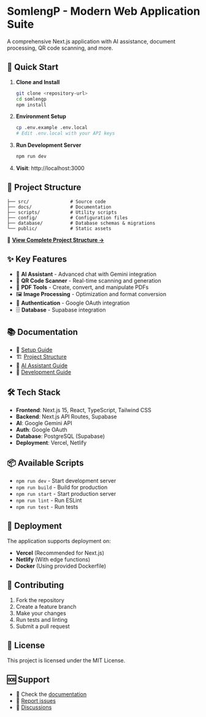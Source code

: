 # SomlengP - Modern Web Application Suite

A comprehensive Next.js application with AI assistance, document processing, QR code scanning, and more.

## 🚀 Quick Start

1. **Clone and Install**
   ```bash
   git clone <repository-url>
   cd somlengp
   npm install
   ```

2. **Environment Setup**
   ```bash
   cp .env.example .env.local
   # Edit .env.local with your API keys
   ```

3. **Run Development Server**
   ```bash
   npm run dev
   ```

4. **Visit**: http://localhost:3000

## 📁 Project Structure

```
├── src/               # Source code
├── docs/              # Documentation
├── scripts/           # Utility scripts  
├── config/            # Configuration files
├── database/          # Database schemas & migrations
└── public/            # Static assets
```

📖 **[View Complete Project Structure →](./docs/PROJECT_STRUCTURE.md)**

## ✨ Key Features

- 🤖 **AI Assistant** - Advanced chat with Gemini integration
- 📱 **QR Code Scanner** - Real-time scanning and generation
- 📄 **PDF Tools** - Create, convert, and manipulate PDFs
- 🖼️ **Image Processing** - Optimization and format conversion
- 🔐 **Authentication** - Google OAuth integration
- 🗄️ **Database** - Supabase integration

## 📚 Documentation

- 📖 [Setup Guide](./docs/SETUP.md)
- 🏗️ [Project Structure](./docs/PROJECT_STRUCTURE.md)
- 🤖 [AI Assistant Guide](./docs/AI_ASSISTANT_README.md)
- 🔧 [Development Guide](./docs/development-guide.md)

## 🛠️ Tech Stack

- **Frontend**: Next.js 15, React, TypeScript, Tailwind CSS
- **Backend**: Next.js API Routes, Supabase
- **AI**: Google Gemini API
- **Auth**: Google OAuth
- **Database**: PostgreSQL (Supabase)
- **Deployment**: Vercel, Netlify

## 📦 Available Scripts

- `npm run dev` - Start development server
- `npm run build` - Build for production
- `npm run start` - Start production server
- `npm run lint` - Run ESLint
- `npm run test` - Run tests

## 🚀 Deployment

The application supports deployment on:
- **Vercel** (Recommended for Next.js)
- **Netlify** (With edge functions)
- **Docker** (Using provided Dockerfile)

## 🤝 Contributing

1. Fork the repository
2. Create a feature branch
3. Make your changes
4. Run tests and linting
5. Submit a pull request

## 📄 License

This project is licensed under the MIT License.

## 🆘 Support

- 📖 Check the [documentation](./docs/)
- 🐛 [Report issues](https://github.com/your-username/somlengp/issues)
- 💬 [Discussions](https://github.com/your-username/somlengp/discussions)